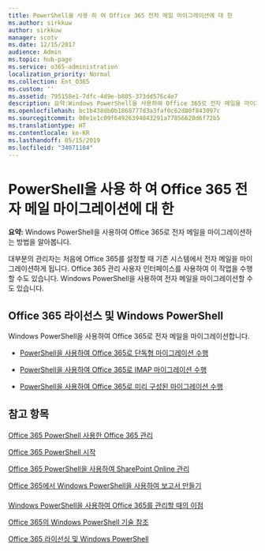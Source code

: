 ```yaml
---
title: PowerShell을 사용 하 여 Office 365 전자 메일 마이그레이션에 대 한
ms.author: sirkkuw
author: sirkkuw
manager: scotv
ms.date: 12/15/2017
audience: Admin
ms.topic: hub-page
ms.service: o365-administration
localization_priority: Normal
ms.collection: Ent_O365
ms.custom: ''
ms.assetid: 795158e1-7dfc-4d9e-b805-373dd576c4e7
description: 요약:Windows PowerShell을 사용하여 Office 365로 전자 메일을 마이그레이션하는 방법을 알아봅니다.
ms.openlocfilehash: bc1b438db0b1868777d3a3faf0c62d80f843097c
ms.sourcegitcommit: 08e1e1c09f64926394043291a77856620d6f72b5
ms.translationtype: HT
ms.contentlocale: ko-KR
ms.lasthandoff: 05/15/2019
ms.locfileid: "34071184"
---
```

# <a name="use-powershell-for-email-migration-to-office-365"></a>PowerShell을 사용 하 여 Office 365 전자 메일 마이그레이션에 대 한

 **요약:** Windows PowerShell을 사용하여 Office 365로 전자 메일을 마이그레이션하는 방법을 알아봅니다.
  
대부분의 관리자는 처음에 Office 365를 설정할 때 기존 시스템에서 전자 메일을 마이그레이션하게 됩니다. Office 365 관리 사용자 인터페이스를 사용하여 이 작업을 수행할 수도 있습니다. Windows PowerShell을 사용하여 전자 메일을 마이그레이션할 수도 있습니다.
  
## <a name="office-365-licensing-and-windows-powershell"></a>Office 365 라이선스 및 Windows PowerShell

Windows PowerShell을 사용하여 Office 365로 전자 메일을 마이그레이션합니다. 
  
- [PowerShell을 사용하여 Office 365로 단독형 마이그레이션 수행](use-powershell-to-perform-a-cutover-migration-to-office-365.md)
    
- [PowerShell을 사용하여 Office 365로 IMAP 마이그레이션 수행](use-powershell-to-perform-an-imap-migration-to-office-365.md)
    
- [PowerShell을 사용하여 Office 365로 미리 구성된 마이그레이션 수행](use-powershell-to-perform-a-staged-migration-to-office-365.md)
    
## <a name="see-also"></a>참고 항목

#### 

[Office 365 PowerShell 사용한 Office 365 관리](manage-office-365-with-office-365-powershell.md)
  
[Office 365 PowerShell 시작](getting-started-with-office-365-powershell.md)
  
[Office 365 PowerShell을 사용하여 SharePoint Online 관리](manage-sharepoint-online-with-office-365-powershell.md)
  
[Office 365에서 Windows PowerShell을 사용하여 보고서 만들기](use-windows-powershell-to-create-reports-in-office-365.md)
#### 

[Windows PowerShell을 사용하여 Office 365를 관리할 때의 이점](http://technet.microsoft.com/library/15144a50-453e-4cd5-befd-bc6736697967.aspx)
  
[Office 365의 Windows PowerShell 기술 참조](http://technet.microsoft.com/library/10d5c66a-7579-4319-aaa5-7a5e21d49cea.aspx)
  
[Office 365 라이선싱 및 Windows PowerShell](http://technet.microsoft.com/library/6ca0e430-f7ba-4184-becf-14c6c5c8dde5.aspx)

